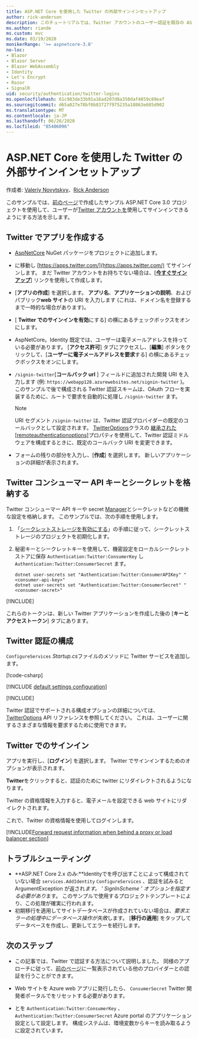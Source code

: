 ```yaml
---
title: ASP.NET Core を使用した Twitter の外部サインインセットアップ
author: rick-anderson
description: このチュートリアルでは、Twitter アカウントのユーザー認証を既存の ASP.NET Core アプリに統合する方法について説明します。
ms.author: riande
ms.custom: mvc
ms.date: 03/19/2020
monikerRange: '>= aspnetcore-3.0'
no-loc:
- Blazor
- Blazor Server
- Blazor WebAssembly
- Identity
- Let's Encrypt
- Razor
- SignalR
uid: security/authentication/twitter-logins
ms.openlocfilehash: 61c983de33b91a16ad207d8a350daf4859c89eaf
ms.sourcegitcommit: d65a027e78bf0b83727f975235a18863e685d902
ms.translationtype: MT
ms.contentlocale: ja-JP
ms.lasthandoff: 06/26/2020
ms.locfileid: "85406096"
---
```

# <a name="twitter-external-sign-in-setup-with-aspnet-core"></a>ASP.NET Core を使用した Twitter の外部サインインセットアップ

作成者: [Valeriy Novytskyy](https://github.com/01binary)、[Rick Anderson](https://twitter.com/RickAndMSFT)

このサンプルでは、[前のページ](xref:security/authentication/social/index)で作成したサンプル ASP.NET Core 3.0 プロジェクトを使用して、ユーザーが[Twitter アカウントを](https://dev.twitter.com/web/sign-in/desktop-browser)使用してサインインできるようにする方法を示します。

## <a name="create-the-app-in-twitter"></a>Twitter でアプリを作成する

* [AspNetCore](https://www.nuget.org/packages/Microsoft.AspNetCore.Authentication.Twitter/3.0.0) NuGet パッケージをプロジェクトに追加します。

* に移動し [https://apps.twitter.com/](https://apps.twitter.com/) てサインインします。 まだ Twitter アカウントをお持ちでない場合は、[**[今すぐサインアップ](https://twitter.com/signup)**] リンクを使用して作成します。

* [**アプリの作成**] を選択します。 **アプリ名**、**アプリケーションの説明**、およびパブリック**web サイト**の URI を入力します (これは、ドメイン名を登録するまで一時的な場合があります)。

* [ **Twitter でのサインインを有効**にする] の横にあるチェックボックスをオンにします。

* AspNetCore。Identity 既定では、ユーザーは電子メールアドレスを持っている必要があります。 [**アクセス許可**] タブにアクセスし、[**編集**] ボタンをクリックして、[**ユーザーに電子メールアドレスを要求**する] の横にあるチェックボックスをオンにします。

* `/signin-twitter`[**コールバック url** ] フィールドに追加された開発 URI を入力します (例: `https://webapp128.azurewebsites.net/signin-twitter` )。 このサンプルで後で構成される Twitter 認証スキームは、OAuth フローを実装するために、ルートで要求を自動的に処理し `/signin-twitter` ます。

  > [!NOTE]
  > URI セグメント `/signin-twitter` は、Twitter 認証プロバイダーの既定のコールバックとして設定されます。 [TwitterOptions](/dotnet/api/microsoft.aspnetcore.authentication.twitter.twitteroptions)クラスの [継承された[remoteauthenticationoptions]](/dotnet/api/microsoft.aspnetcore.authentication.remoteauthenticationoptions.callbackpath)プロパティを使用して、Twitter 認証ミドルウェアを構成するときに、既定のコールバック URI を変更できます。

* フォームの残りの部分を入力し、[**作成**] を選択します。 新しいアプリケーションの詳細が表示されます。

## <a name="store-the-twitter-consumer-api-key-and-secret"></a>Twitter コンシューマー API キーとシークレットを格納する

Twitter コンシューマー API キーや secret [Manager](xref:security/app-secrets)とシークレットなどの機微な設定を格納します。 このサンプルでは、次の手順を使用します。

1. 「[シークレットストレージを有効にする](xref:security/app-secrets#enable-secret-storage)」の手順に従って、シークレットストレージのプロジェクトを初期化します。
1. 秘密キーとシークレットキーを使用して、機密設定をローカルシークレットストアに保存 `Authentication:Twitter:ConsumerKey` し `Authentication:Twitter:ConsumerSecret` ます。

    ```dotnetcli
    dotnet user-secrets set "Authentication:Twitter:ConsumerAPIKey" "<consumer-api-key>"
    dotnet user-secrets set "Authentication:Twitter:ConsumerSecret" "<consumer-secret>"
    ```

[!INCLUDE[](~/includes/environmentVarableColon.md)]

これらのトークンは、新しい Twitter アプリケーションを作成した後の [**キーとアクセストークン**] タブにあります。

## <a name="configure-twitter-authentication"></a>Twitter 認証の構成

`ConfigureServices` *Startup.cs*ファイルのメソッドに Twitter サービスを追加します。

[!code-csharp[](~/security/authentication/social/social-code/3.x/StartupTwitter3x.cs?name=snippet&highlight=10-15)]

[!INCLUDE [default settings configuration](includes/default-settings.md)]

[!INCLUDE[](includes/chain-auth-providers.md)]

Twitter 認証でサポートされる構成オプションの詳細については、 [TwitterOptions](/dotnet/api/microsoft.aspnetcore.builder.twitteroptions) API リファレンスを参照してください。 これは、ユーザーに関するさまざまな情報を要求するために使用できます。

## <a name="sign-in-with-twitter"></a>Twitter でのサインイン

アプリを実行し、[**ログイン**] を選択します。 Twitter でサインインするためのオプションが表示されます。

**Twitter**をクリックすると、認証のために twitter にリダイレクトされるようになります。

Twitter の資格情報を入力すると、電子メールを設定できる web サイトにリダイレクトされます。

これで、Twitter の資格情報を使用してログインします。

[!INCLUDE[Forward request information when behind a proxy or load balancer section](includes/forwarded-headers-middleware.md)]

<!-- 
### React to cancel Authorize External sign-in
Twitter doesn't support AccessDeniedPath
Rather in the twitter setup, you can provide an External sign-in homepage. The external sign-in homepage doesn't support localhost. Tested with https://cors3.azurewebsites.net/ and that works.
-->

## <a name="troubleshooting"></a>トラブルシューティング

* **ASP.NET Core 2.x のみ:**Identityでを呼び出すことによって構成されていない場合 `services.AddIdentity` `ConfigureServices` 、認証を試みると ArgumentException が返され*ます。 ' SignInScheme ' オプションを指定する必要があり*ます。 このサンプルで使用するプロジェクトテンプレートにより、この処理が確実に行われます。
* 初期移行を適用してサイトデータベースが作成されていない場合は、*要求エラーの処理中にデータベース操作が失敗*します。 [**移行の適用**] をタップしてデータベースを作成し、更新してエラーを続行します。

## <a name="next-steps"></a>次のステップ

* この記事では、Twitter で認証する方法について説明しました。 同様のアプローチに従って、[前のページ](xref:security/authentication/social/index)に一覧表示されている他のプロバイダーとの認証を行うことができます。

* Web サイトを Azure web アプリに発行したら、 `ConsumerSecret` Twitter 開発者ポータルでをリセットする必要があります。

* とを `Authentication:Twitter:ConsumerKey` 、 `Authentication:Twitter:ConsumerSecret` Azure portal のアプリケーション設定として設定します。 構成システムは、環境変数からキーを読み取るように設定されています。
